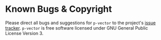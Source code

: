 # Known Bugs & Copyright

Please direct all bugs and suggestions for `p-vector` to the project's [issue tracker](https://github.com/AOSC-Dev/p-vector/issues). `p-vector` is free software licensed under GNU General Public License Version 3.
